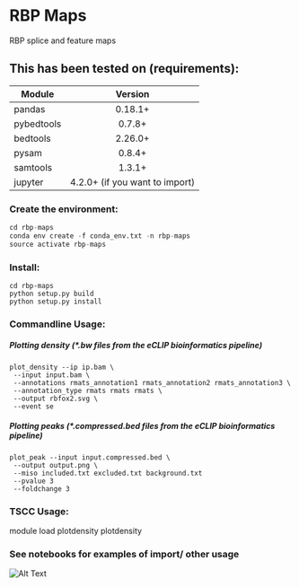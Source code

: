 # RBP Maps
RBP splice and feature maps

## This has been tested on (requirements):

| Module        | Version
| ------------- |:-------------:
| pandas        | 0.18.1+
| pybedtools    | 0.7.8+
| bedtools      | 2.26.0+
| pysam         | 0.8.4+
| samtools      | 1.3.1+
| jupyter       | 4.2.0+ (if you want to import)

### Create the environment:
```python
cd rbp-maps
conda env create -f conda_env.txt -n rbp-maps
source activate rbp-maps
```

### Install:
```
cd rbp-maps
python setup.py build
python setup.py install
```

### Commandline Usage:

##### Plotting density (*.bw files from the eCLIP bioinformatics pipeline)
```
plot_density --ip ip.bam \
 --input input.bam \
 --annotations rmats_annotation1 rmats_annotation2 rmats_annotation3 \
 --annotation_type rmats rmats rmats \
 --output rbfox2.svg \
 --event se
```

##### Plotting peaks (*.compressed.bed files from the eCLIP bioinformatics pipeline)
```
plot_peak --input input.compressed.bed \
 --output output.png \
 --miso included.txt excluded.txt background.txt
 --pvalue 3
 --foldchange 3
```

### TSCC Usage:
module load plotdensity
plotdensity
### See notebooks for examples of import/ other usage

![Alt Text](http://cultofthepartyparrot.com/parrots/partyparrot.gif)

